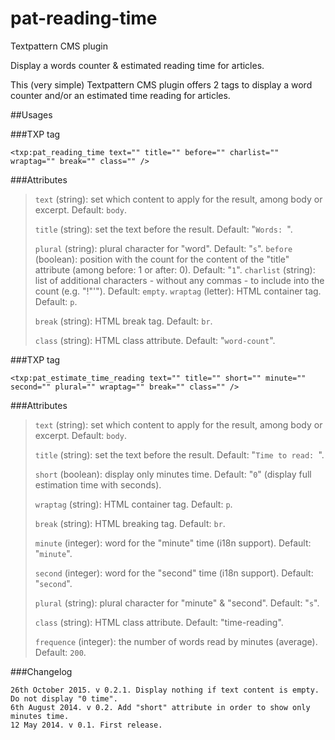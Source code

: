 # pat-reading-time
Textpattern CMS plugin

Display a words counter &amp; estimated reading time for articles.

This (very simple) Textpattern CMS plugin offers 2 tags to display a word counter and/or an estimated time reading for articles.

##Usages

###TXP tag

    <txp:pat_reading_time text="" title="" before="" charlist="" wraptag="" break="" class="" />

###Attributes

> `text` (string): set which content to apply for the result, among body or excerpt. Default: `body`.
> 
> `title` (string): set the text before the result. Default: "`Words: `".
> 
> `plural` (string): plural character for "word". Default: "`s`".
> `before` (boolean): position with the count for the content of the "title" attribute (among before: 1 or after: 0). Default: "`1`".
> `charlist` (string): list of additional characters - without any commas - to include into the count (e.g. "!\"'"). Default: `empty`.
> `wraptag` (letter): HTML container tag. Default: `p`.
> 
> `break` (string): HTML break tag. Default: `br`.
> 
> `class` (string): HTML class attribute. Default: "`word-count`".

###TXP tag

    <txp:pat_estimate_time_reading text="" title="" short="" minute="" second="" plural="" wraptag="" break="" class="" />
    
###Attributes

> `text` (string): set which content to apply for the result, among body or excerpt. Default: `body`.
> 
> `title` (string): set the text before the result. Default: "`Time to read: `".
> 
> `short` (boolean): display only minutes time. Default: "`0`" (display full estimation time with seconds).
> 
> `wraptag` (string): HTML container tag. Default: `p`.
> 
> `break` (string): HTML breaking tag. Default: `br`.
> 
> `minute` (integer): word for the "minute" time (i18n support). Default: "`minute`".
> 
> `second` (integer): word for the "second" time (i18n support). Default: "`second`".
> 
> `plural` (string): plural character for "minute" & "second". Default: "`s`".
> 
> `class` (string): HTML class attribute. Default: "time-reading".
> 
> `frequence` (integer): the number of words read by minutes (average). Default: `200`.

###Changelog

    26th October 2015. v 0.2.1. Display nothing if text content is empty. Do not display "0 time".
    6th August 2014. v 0.2. Add "short" attribute in order to show only minutes time.
    12 May 2014. v 0.1. First release.

